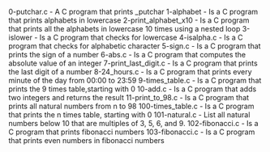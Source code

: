 0-putchar.c - A C program that prints _putchar
1-alphabet - Is a C program that prints alphabets in lowercase
2-print_alphabet_x10 - Is a C program that prints all the alphabets in lowercase 10 times using a nested loop
3-islower - Is a C program that checks for lowercase
4-isalpha.c - Is a C program that checks for alphabetic character
5-sign.c - Is a C program that prints the sign of a number
6-abs.c - Is a C program that computes the absolute value of an integer
7-print_last_digit.c - Is a C program that prints the last digit of a number
8-24_hours.c - Is a C program that prints every minute of the day from 00:00 to 23:59
9-times_table.c - Is a C program that prints the 9 times table,starting with 0
10-add.c - Is a C program that adds two integers and returns the result
11-print_to_98.c - Is a C program that prints all natural numbers from n to 98
100-times_table.c - Is a C program that prints the n times table, starting with 0
101-natural.c - List all natural numbers below 10 that are multiples of 3, 5, 6, and 9.
102-fibonacci.c - Is a C program that prints fibonacci numbers
103-fibonacci.c - Is a C program that prints even numbers in fibonacci numbers
